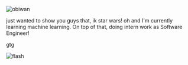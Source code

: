 
![obiwan](https://github.com/user-attachments/assets/c1f96121-3700-4e0f-a9d6-4ce18a3827b3)

just wanted to show you guys that, ik star wars!
oh and I'm currently learning machine learning. On top of that, doing intern work as Software Engineer!

gtg

![flash](https://github.com/user-attachments/assets/a5029804-38e3-40cc-9950-0a66b05f8ef3)


<!--
**Series-Parallel/Series-Parallel** is a ✨ _special_ ✨ repository because its `README.md` (this file) appears on your GitHub profile.

Here are some ideas to get you started:

- 🔭 I’m currently working on ...
- 🌱 I’m currently learning ...
- 👯 I’m looking to collaborate on ...
- 🤔 I’m looking for help with ...
- 💬 Ask me about ...
- 📫 How to reach me: ...
- 😄 Pronouns: ...
- ⚡ Fun fact: ...
-->
